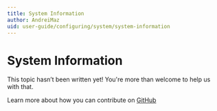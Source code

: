 ```yaml
---
title: System Information
author: AndreiMaz
uid: user-guide/configuring/system/system-information
---
```

# System Information

This topic hasn’t been written yet! You're more than welcome to help us with that.

Learn more about how you can contribute on [GitHub](https://github.com/nopSolutions/nopCommerce-Docs/blob/master/CONTRIBUTING.md)